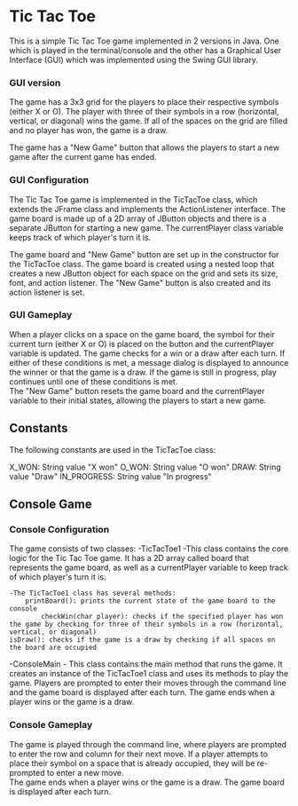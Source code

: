 # Tic Tac Toe
This is a simple Tic Tac Toe game implemented in 2 versions in Java. 
One which is played in the terminal/console and the other 
has a Graphical User Interface (GUI) which was implemented using the Swing GUI library. 

### GUI version
The game has a 3x3 grid for the players to place their respective symbols (either X or O). The player with three of their symbols in a row (horizontal, vertical, or diagonal) wins the game. If all of the spaces on the grid are filled and no player has won, the game is a draw.

The game has a "New Game" button that allows the players to start a new game after the current game has ended.

### GUI Configuration
The Tic Tac Toe game is implemented in the TicTacToe class, which extends the JFrame class and implements the ActionListener interface. The game board is made up of a 2D array of JButton objects and there is a separate JButton for starting a new game. The currentPlayer class variable keeps track of which player's turn it is.

The game board and "New Game" button are set up in the constructor for the TicTacToe class. The game board is created using a nested loop that creates a new JButton object for each space on the grid and sets its size, font, and action listener. The "New Game" button is also created and its action listener is set.

### GUI Gameplay
When a player clicks on a space on the game board, the symbol for their current turn (either X or O) is placed on the button and the currentPlayer variable is updated. The game checks for a win or a draw after each turn. If either of these conditions is met, a message dialog is displayed to announce the winner or that the game is a draw. If the game is still in progress, play continues until one of these conditions is met. <br/>
The "New Game" button resets the game board and the currentPlayer variable to their initial states, allowing the players to start a new game.


## Constants
The following constants are used in the TicTacToe class:

X_WON: String value "X won"
O_WON: String value "O won"
DRAW: String value "Draw"
IN_PROGRESS: String value "In progress"

## Console Game

### Console Configuration
The game consists of two classes:
-TicTacToe1
	-This class contains the core logic for the Tic Tac Toe game. It has a 2D array called board that represents the game board, as well as a currentPlayer variable to keep track of which player's turn it is.

	-The TicTacToe1 class has several methods:
		printBoard(): prints the current state of the game board to the console
			checkWin(char player): checks if the specified player has won the game by checking for three of their symbols in a row (horizontal, vertical, or diagonal)
	isDraw(): checks if the game is a draw by checking if all spaces on the board are occupied

-ConsoleMain
	- This class contains the main method that runs the game. It creates an instance of the TicTacToe1 class and uses its methods to play the game. Players are prompted to enter their moves through the command line and the game board is displayed after each turn. The game ends when a player wins or the game is a draw.




### Console Gameplay
The game is played through the command line, where players are prompted to enter the row and column for their next move. If a player attempts to place their symbol on a space that is already occupied, they will be re-prompted to enter a new move. <br/>
The game ends when a player wins or the game is a draw. The game board is displayed after each turn.

